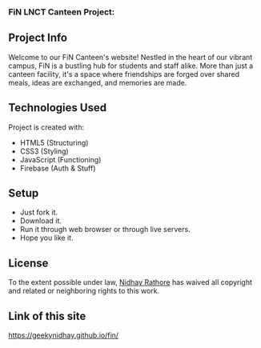 ### FiN LNCT Canteen Project: 

## Project Info
Welcome to our FiN Canteen's website! Nestled in the heart of our vibrant campus, FiN is a bustling hub for students and staff alike. More than just a canteen facility, it's a space where friendships are forged over shared meals, ideas are exchanged, and memories are made. 



## Technologies Used
Project is created with:
* HTML5 (Structuring)
* CSS3 (Styling)
* JavaScript (Functioning)
* Firebase (Auth & Stuff)

## Setup
* Just fork it.
* Download it.
* Run it through web browser or through live servers.
* Hope you like it.


## License
To the extent possible under law, [Nidhay Rathore](https://github.com/geekynidhay) has waived all copyright and related or neighboring rights to this work.

## Link of this site
<https://geekynidhay.github.io/fin/>

